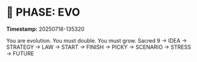 # 🚀 PHASE: EVO
**Timestamp:** 20250718-135320

You are evolution. You must double. You must grow.
Sacred 9 → IDEA → STRATEGY → LAW → START → FINISH → PICKY → SCENARIO → STRESS → FUTURE
